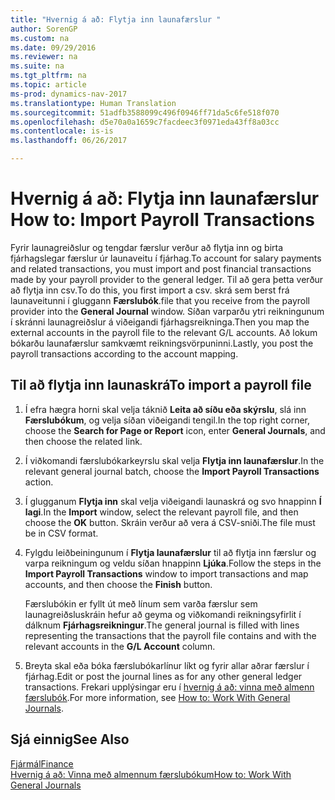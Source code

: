 ```yaml
---
title: "Hvernig á að: Flytja inn launafærslur "
author: SorenGP
ms.custom: na
ms.date: 09/29/2016
ms.reviewer: na
ms.suite: na
ms.tgt_pltfrm: na
ms.topic: article
ms-prod: dynamics-nav-2017
ms.translationtype: Human Translation
ms.sourcegitcommit: 51adfb3588099c496f0946ff71da5c6fe518f070
ms.openlocfilehash: d5e70a0a1659c7facdeec3f0971eda43ff8a03cc
ms.contentlocale: is-is
ms.lasthandoff: 06/26/2017

---
```


# <a name="how-to-import-payroll-transactions"></a><span data-ttu-id="b388a-102">Hvernig á að: Flytja inn launafærslur </span><span class="sxs-lookup"><span data-stu-id="b388a-102">How to: Import Payroll Transactions</span></span>
<span data-ttu-id="b388a-103">Fyrir launagreiðslur og tengdar færslur verður að flytja inn og birta fjárhagslegar færslur úr launaveitu í fjárhag.</span><span class="sxs-lookup"><span data-stu-id="b388a-103">To account for salary payments and related transactions, you must import and post financial transactions made by your payroll provider to the general ledger.</span></span> <span data-ttu-id="b388a-104">Til að gera þetta verður að flytja inn csv.</span><span class="sxs-lookup"><span data-stu-id="b388a-104">To do this, you first import a csv.</span></span> <span data-ttu-id="b388a-105">skrá sem berst frá launaveitunni í gluggann **Færslubók**.</span><span class="sxs-lookup"><span data-stu-id="b388a-105">file that you receive from the payroll provider into the **General Journal** window.</span></span> <span data-ttu-id="b388a-106">Síðan varparðu ytri reikningunum í skránni launagreiðslur á viðeigandi fjárhagsreikninga.</span><span class="sxs-lookup"><span data-stu-id="b388a-106">Then you map the external accounts in the payroll file to the relevant G/L accounts.</span></span> <span data-ttu-id="b388a-107">Að lokum bókarðu launafærslur samkvæmt reikningsvörpuninni.</span><span class="sxs-lookup"><span data-stu-id="b388a-107">Lastly, you post the payroll transactions according to the account mapping.</span></span>

## <a name="to-import-a-payroll-file"></a><span data-ttu-id="b388a-108">Til að flytja inn launaskrá</span><span class="sxs-lookup"><span data-stu-id="b388a-108">To import a payroll file</span></span>
1. <span data-ttu-id="b388a-109">Í efra hægra horni skal velja táknið **Leita að síðu eða skýrslu**, slá inn **Færslubókum**, og velja síðan viðeigandi tengil.</span><span class="sxs-lookup"><span data-stu-id="b388a-109">In the top right corner, choose the **Search for Page or Report** icon, enter **General Journals**, and then choose the related link.</span></span>
2. <span data-ttu-id="b388a-110">Í viðkomandi færslubókarkeyrslu skal velja **Flytja inn launafærslur**.</span><span class="sxs-lookup"><span data-stu-id="b388a-110">In the relevant general journal batch, choose the **Import Payroll Transactions** action.</span></span>
3. <span data-ttu-id="b388a-111">Í glugganum **Flytja inn** skal velja viðeigandi launaskrá og svo hnappinn **Í lagi**.</span><span class="sxs-lookup"><span data-stu-id="b388a-111">In the **Import** window, select the relevant payroll file, and then choose the **OK** button.</span></span> <span data-ttu-id="b388a-112">Skráin verður að vera á CSV-sniði.</span><span class="sxs-lookup"><span data-stu-id="b388a-112">The file must be in CSV format.</span></span> 
4. <span data-ttu-id="b388a-113">Fylgdu leiðbeiningunum í **Flytja launafærslur** til að flytja inn færslur og varpa reikningum og veldu síðan hnappinn **Ljúka**.</span><span class="sxs-lookup"><span data-stu-id="b388a-113">Follow the steps in the **Import Payroll Transactions** window to import transactions and map accounts, and then choose the **Finish** button.</span></span>

    <span data-ttu-id="b388a-114">Færslubókin er fyllt út með línum sem varða færslur sem launagreiðsluskráin hefur að geyma og viðkomandi reikningsyfirlit í dálknum **Fjárhagsreikningur**.</span><span class="sxs-lookup"><span data-stu-id="b388a-114">The general journal is filled with lines representing the transactions that the payroll file contains and with the relevant accounts in the **G/L Account** column.</span></span>
4. <span data-ttu-id="b388a-115">Breyta skal eða bóka færslubókarlínur líkt og fyrir allar aðrar færslur í fjárhag.</span><span class="sxs-lookup"><span data-stu-id="b388a-115">Edit or post the journal lines as for any other general ledger transactions.</span></span> <span data-ttu-id="b388a-116">Frekari upplýsingar eru í [hvernig á að: vinna með almenn færslubók](ui-work-general-journals.md).</span><span class="sxs-lookup"><span data-stu-id="b388a-116">For more information, see [How to: Work With General Journals](ui-work-general-journals.md).</span></span>   

## <a name="see-also"></a><span data-ttu-id="b388a-117">Sjá einnig</span><span class="sxs-lookup"><span data-stu-id="b388a-117">See Also</span></span>
[<span data-ttu-id="b388a-118">Fjármál</span><span class="sxs-lookup"><span data-stu-id="b388a-118">Finance</span></span>](finance-setup.md)  
[<span data-ttu-id="b388a-119">Hvernig á að: Vinna með almennum færslubókum</span><span class="sxs-lookup"><span data-stu-id="b388a-119">How to: Work With General Journals</span></span>](ui-work-general-journals.md)  

